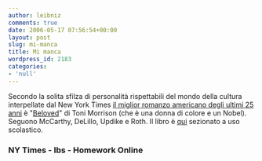 ```yaml
---
author: leibniz
comments: true
date: 2006-05-17 07:56:54+00:00
layout: post
slug: mi-manca
title: Mi manca
wordpress_id: 2183
categories:
- 'null'
---
```


Secondo la solita sfilza di personalità rispettabili del mondo della cultura interpellate dal New York Times [il miglior romanzo americano degli ultimi 25 anni](http://www.nytimes.com/2006/05/21/books/fiction-25-years.html?ex=1305864000&en=7e7310644c0718fd&ei=5090&partner=rssuserland&emc=rss) è "[Beloved](http://www.internetbookshop.it/ser/serdsp.asp?shop=1&c=VVVN54X6LUNVV)" di Toni Morrison (che è una donna di colore e un Nobel). Seguono McCarthy, DeLillo, Updike e Roth. Il libro è [qui](http://www.homework-online.com/beloved/index.asp) sezionato a uso scolastico.


### NY Times - Ibs - Homework Online
